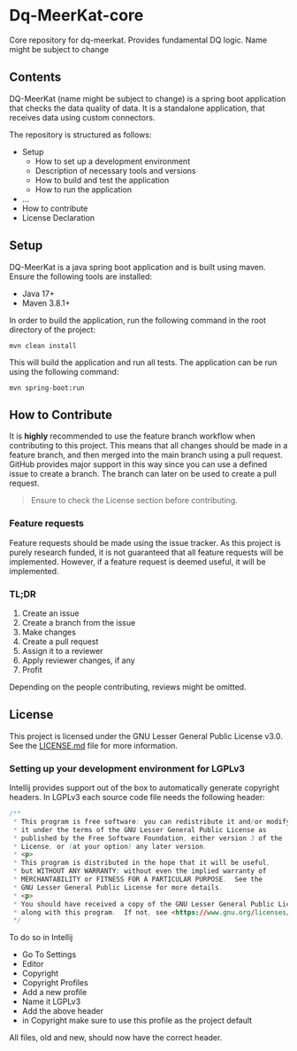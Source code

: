 # Dq-MeerKat-core
Core repository for dq-meerkat. Provides fundamental DQ logic. Name might be subject to change

## Contents
DQ-MeerKat (name might be subject to change) is a spring boot application that checks the data quality of data. It is a standalone application, that receives data using custom connectors.

The repository is structured as follows:
* Setup
  * How to set up a development environment
  * Description of necessary tools and versions
  * How to build and test the application
  * How to run the application
* ...
* How to contribute 
* License Declaration

## Setup

DQ-MeerKat is a java spring boot application and is built using maven. Ensure the following tools are installed:
* Java 17+
* Maven 3.8.1+

In order to build the application, run the following command in the root directory of the project:
```
mvn clean install
```
This will build the application and run all tests. The application can be run using the following command:
```
mvn spring-boot:run
```


## How to Contribute 

It is __highly__ recommended to use the feature branch workflow when contributing to this project. This means that all changes should be made in a feature branch, and then merged into the main branch using a pull request. GitHub provides major support in this way since you can use a defined issue to create a branch. The branch can later on be used to create a pull request. 

> Ensure to check the License section before contributing.

### Feature requests
Feature requests should be made using the issue tracker. As this project is purely research funded, it is not guaranteed that all feature requests will be implemented. However, if a feature request is deemed useful, it will be implemented.

### TL;DR
1. Create an issue
2. Create a branch from the issue
3. Make changes
4. Create a pull request
5. Assign it to a reviewer
6. Apply reviewer changes, if any
7. Profit

Depending on the people contributing, reviews might be omitted.

## License

This project is licensed under the GNU Lesser General Public License v3.0. See the [LICENSE.md](LICENSE.md) file for more information.

### Setting up your development environment for LGPLv3
Intellij provides support out of the box to automatically generate copyright headers. In LGPLv3 each source code file needs the following header:
```java
/**
 * This program is free software: you can redistribute it and/or modify
 * it under the terms of the GNU Lesser General Public License as
 * published by the Free Software Foundation, either version 3 of the
 * License, or (at your option) any later version.
 * <p>
 * This program is distributed in the hope that it will be useful,
 * but WITHOUT ANY WARRANTY; without even the implied warranty of
 * MERCHANTABILITY or FITNESS FOR A PARTICULAR PURPOSE.  See the
 * GNU Lesser General Public License for more details.
 * <p>
 * You should have received a copy of the GNU Lesser General Public License
 * along with this program.  If not, see <https://www.gnu.org/licenses/>.
 */
```
To do so in Intellij

* Go To Settings 
* Editor 
* Copyright
* Copyright Profiles
* Add a new profile
* Name it LGPLv3
* Add the above header
* in Copyright make sure to use this profile as the project default

All files, old and new, should now have the correct header.